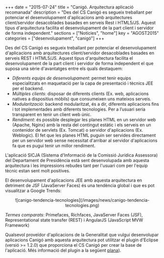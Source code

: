 +++
date        = "2015-07-24"
title       = "Canigó. Arquitectura aplicació recomanada"
description = "Des del CS Canigó es segueix treballant per potenciar el desenvolupament d'aplicacions amb arquitectures client/servidor desacoblades basades en serveis Rest i HTML5/JS. Aquest tipus d'arquitectura facilita el desenvolupament de la part client i servidor de forma independent."
sections    = ["Notícies", "home"]
key			= "AGOST2015"
categories  = ["desenvolupament", "canigó"]
+++

Des del CS Canigó es segueix treballant per potenciar el desenvolupament d'aplicacions amb arquitectures client/servidor desacoblades basades en serveis REST i HTML5/JS. Aquest tipus d'arquitectura facilita el desenvolupament de la part client i servidor de forma independent el que suposa una sèrie d'avantatges entre els quals destaquem:

* *Diferents equips de desenvolupament*: permet tenir equips especialitzats en maquetació per la capa de presentació i tècnics JEE per el backend.
* *Múltiples clients*: disposar de diferents clients (Ex. web, aplicacions natives a dispositius mòbils) que consumeixen uns mateixos serveis.
* *Modularització*: backend modularitzat, és a dir, diferents aplicacions  fins i tot implementades amb diferents tecnologies. Per a l’usuari seria transparent en tenir un client web únic.
* *Rendiment*: és possible desplegar les planes HTML en un servidor web (Apache, Nginx) amb la resta del contingut estàtic i els serveis en un contenidor de servlets (Ex. Tomcat) o servidor d'aplicacions  (Ex. Weblogic). El fet que les planes HTML puguin ser servides directament per un servidor web sense necessitat d'arribar al servidor d'aplicacions fa que es pugui tenir un millor rendiment.

L'aplicació SICJA (Sistema d'Informació de la Comissió Jurídica Assessora) del Departament de Presidència està sent desenvolupada amb aquesta arquitectura  i les impressions rebudes tant per l'usuari com per l'equip tècnic estan sent molt positives.

El desenvolupament d'aplicacions JEE amb aquesta arquitectura en detriment de JSF (JavaServer Faces) és una tendència global i que es pot visualitzar a Google Trends:

<CENTER>![canigo-tendencia-tecnologies](/images/news/canigo-tendencia-tecnologies.png)</center>

*Termes comparats*: Primefaces, Richfaces, JavaServer Faces (JSF), Representational state transfer (REST) i AngularJS (JavaScript MVW Framework)

Qualsevol proveïdor d'aplicacions de la Generalitat que vulgui desenvolupar aplicacions Canigó amb aquesta arquitectura pot utilitzar el plugin d'Eclipse (versió >= 1.2.0) que proporciona el CS Canigó per crear la base de l'aplicació. Més informació del plugin a la següent [plana](http://canigo.ctti.gencat.cat/canigo-download-related/plugin-canigo/)).